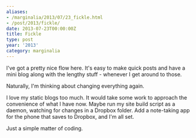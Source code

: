 ```yaml
---
aliases:
- /marginalia/2013/07/23_fickle.html
- /post/2013/fickle/
date: 2013-07-23T00:00:00Z
title: Fickle
type: post
year: '2013'
category: marginalia
---
```

I've got a pretty nice flow here. It's easy to make quick posts and have a mini blog along with the lengthy stuff - whenever I get around to those. 
<!--more-->

Naturally, I'm thinking about changing everything again.

I love my static blogs too much. It would take some work to approach the convenience of what I have now. Maybe run my site build script as a daemon, watching for changes in a Dropbox folder. Add a note-taking app for the phone that saves to Dropbox, and I'm all set.

Just a simple matter of coding.   


